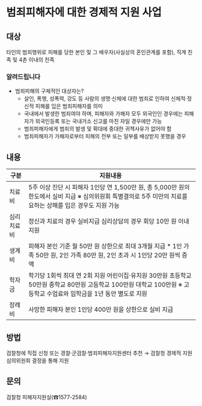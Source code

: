 # 범죄피해자에 대한 경제적 지원 사업

## 대상
타인의 범죄행위로 피해를 당한 본인 및 그 배우자(사실상의 혼인관계를 포함), 직계 친족 및 4촌 이내의 친족

### 알려드립니다
- 범죄피해의 구체적인 대상자는?
  - 살인, 폭행, 성폭력, 강도 등 사람의 생명·신체에 대한 범죄로 인하여 신체적·정신적 피해를 입은 범죄피해자를 의미
  - 국내에서 발생한 범죄여야 하며, 피해자와 가해자 모두 외국인인 경우에는 피해자가 외국인등록 또는 국내거소 신고를 마친 자일 경우에만 가능
  - 범죄피해자에게 범죄의 발생 및 확대에 중대한 귀책사유가 없어야 함
  - 범죄피해자가 가해자로부터 피해의 전부 또는 일부를 배상받지 못했을 경우

## 내용
| 구분 | 지원내용 |
| ---- | -------- |
| 치료비 | 5주 이상 진단 시 피해자 1인당 연 1,500만 원, 총 5,000만 원의 한도에서 실비 지급 ※ 심의위원회 특별결의로 5주 미만의 치료를 요하는 상해를 입은 경우도 지원 가능 |
| 심리치료비 | 정신과 치료의 경우 실비지급 심리상담의 경우 회당 10만 원 이내 지원 |
| 생계비 | 피해자 본인 기준 월 50만 원 상한으로 최대 3개월 지급 * 1인 가족 50만 원, 2인 가족 80만 원, 2인 초과 시 1인당 20만 원씩 증액 |
| 학자금 | 학기당 1회씩 최대 연 2회 지원 어린이집·유치원 30만원 초등학교 50만원 중학교 80만원 고등학교 100만원 대학교 100만원 ※ 고등학교 수업료와 입학금을 1년 동안 별도로 지원 |
| 장례비 | 사망한 피해자 본인 1인당 400만 원을 상한으로 실비 지급 |

## 방법
검찰청에 직접 신청 또는 경찰·군검찰·범죄피해자지원센터 추천 → 검찰청 경제적 지원심의위원회 결정을 통해 지원

## 문의
검찰청 피해자지원실(☎1577-2584)